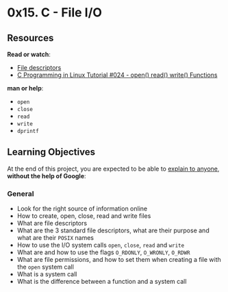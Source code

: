 
# 0x15. C - File I/O
## Resources

**Read or watch**:

-   [File descriptors](https://intranet.alxswe.com/rltoken/Duva-9Fjyskt39R__Nnazg "File descriptors")
-   [C Programming in Linux Tutorial #024 - open() read() write() Functions](https://intranet.alxswe.com/rltoken/x05veqiLPSxXmJf9zTtCkQ "C Programming in Linux Tutorial #024 - open() read() write() Functions")

**man or help**:

-   `open`
-   `close`
-   `read`
-   `write`
-   `dprintf`

## Learning Objectives

At the end of this project, you are expected to be able to  [explain to anyone](https://intranet.alxswe.com/rltoken/kQg2-u-cAYxh6oJz2TWHWw "explain to anyone"),  **without the help of Google**:

### General

-   Look for the right source of information online
-   How to create, open, close, read and write files
-   What are file descriptors
-   What are the 3 standard file descriptors, what are their purpose and what are their  `POSIX`  names
-   How to use the I/O system calls  `open`,  `close`,  `read`  and  `write`
-   What are and how to use the flags  `O_RDONLY`,  `O_WRONLY`,  `O_RDWR`
-   What are file permissions, and how to set them when creating a file with the  `open`  system call
-   What is a system call
-   What is the difference between a function and a system call
